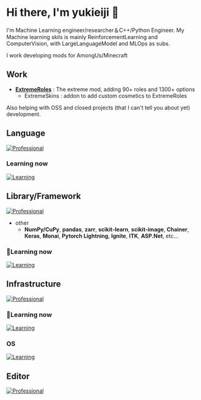 # Hi there, I'm yukieiji 👋

I'm Machine Learning engineer/researcher＆C++/Python Engineer. My Machine learning skils is mainly ReinforcementLearning and ComputerVision, with LargeLanguageModel and MLOps as subs.


I work developing mods for AmongUs/Minecraft


## Work
 - [**ExtremeRoles**](https://github.com/yukieiji/ExtremeRoles) : The extreme mod, adding 90+ roles and 1300+ options
   - ExtremeSkins : addon to add custom cosmetics to ExtremeRoles
 
Also helping with OSS and closed projects (that I can't tell you about yet) development.

## Language
[![Professional](https://skillicons.dev/icons?i=c,cpp,cs,py,lua,ts,js,css,php,html)](https://skillicons.dev)

### Learning now
[![Learning](https://skillicons.dev/icons?i=java,kotlin,gradle,maven)](https://skillicons.dev)

## Library/Framework
[![Professional](https://skillicons.dev/icons?i=tensorflow,pytorch,opencv,fastapi,flask,tailwind,react,svelte,nginx,sqlite,mysql,dotnet,unity,unreal)](https://skillicons.dev)
 - other 
   - **NumPy/CuPy**, **pandas**, **zarr**, **scikit-learn**, **scikit-image**, **Chainer**, **Keras**, **Monai**, **Pytorch Lightning**, **Ignite**, **ITK**, **ASP.Net**, etc...

### 📖Learning now
[![Learning](https://skillicons.dev/icons?i=vite,nodejs,npm,graphql,flutter,mongodb)](https://skillicons.dev)

## Infrastructure
[![Professional](https://skillicons.dev/icons?i=jenkins,aws,docker,githubactions,terraform)](https://skillicons.dev)

### 📖Learning now
[![Learning](https://skillicons.dev/icons?i=kubernetes,azure)](https://skillicons.dev)

### OS
[![Learning](https://skillicons.dev/icons?i=windows,ubuntu,redhat,mint)](https://skillicons.dev)

## Editor
[![Professional](https://skillicons.dev/icons?i=visualstudio,vscode,eclipse,vim,obsidian)](https://skillicons.dev)

<!--
**yukieiji/yukieiji** is a ✨ _special_ ✨ repository because its `README.md` (this file) appears on your GitHub profile.

Here are some ideas to get you started:

- 🔭 I’m currently working on ...
- 🌱 I’m currently learning ...
- 👯 I’m looking to collaborate on ...
- 🤔 I’m looking for help with ...
- 💬 Ask me about ...
- 📫 How to reach me: ...
- 😄 Pronouns: ...
- ⚡ Fun fact: ...
-->
